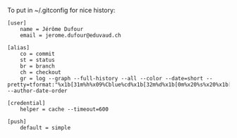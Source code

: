 To put in ~/.gitconfig for nice history:

    [user]
        name = Jérôme Dufour
        email = jerome.dufour@eduvaud.ch

    [alias]
        co = commit
        st = status
        br = branch
        ch = checkout
        gr = log --graph --full-history --all --color --date=short --pretty=tformat:"%x1b[31m%h%x09%Cblue%cd%x1b[32m%d%x1b[0m%x20%s%x20%x1b[33m(%an)%x1b[0m" --author-date-order

    [credential]
        helper = cache --timeout=600

    [push]
        default = simple

